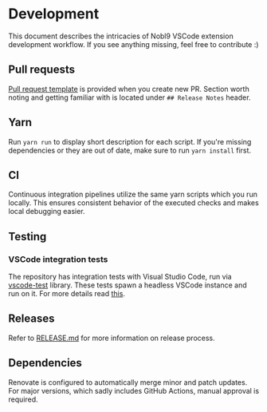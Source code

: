 # Development

This document describes the intricacies of Nobl9 VSCode extension development workflow.
If you see anything missing, feel free to contribute :)

## Pull requests

[Pull request template](../.github/pull_request_template.md)
is provided when you create new PR.
Section worth noting and getting familiar with is located under
`## Release Notes` header.

## Yarn

Run `yarn run` to display short description for each script.
If you're missing dependencies or they are out of date, make sure to run
`yarn install` first.

## CI

Continuous integration pipelines utilize the same yarn scripts which
you run locally. This ensures consistent behavior of the executed checks
and makes local debugging easier.

## Testing

### VSCode integration tests

The repository has integration tests with Visual Studio Code,
run via [vscode-test](https://github.com/microsoft/vscode-test) library.
These tests spawn a headless VSCode instance and run on it.
For more details read
[this](https://code.visualstudio.com/api/working-with-extensions/testing-extension).

## Releases

Refer to [RELEASE.md](./RELEASE.md) for more information on release process.

## Dependencies

Renovate is configured to automatically merge minor and patch updates.
For major versions, which sadly includes GitHub Actions, manual approval
is required.
